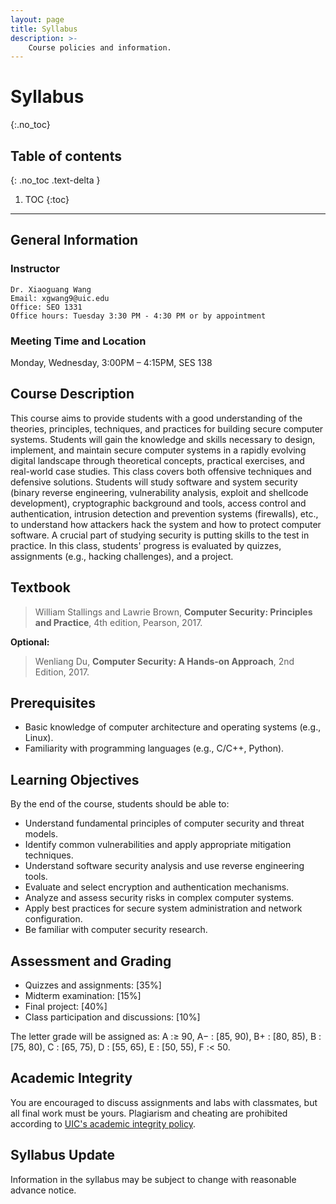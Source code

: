 ```yaml
---
layout: page
title: Syllabus
description: >-
    Course policies and information.
---
```


# Syllabus
{:.no_toc}

## Table of contents
{: .no_toc .text-delta }

1. TOC
{:toc}

---

## General Information

### Instructor
```
Dr. Xiaoguang Wang
Email: xgwang9@uic.edu
Office: SEO 1331
Office hours: Tuesday 3:30 PM - 4:30 PM or by appointment
```

### Meeting Time and Location
Monday, Wednesday, 3:00PM – 4:15PM, SES 138

## Course Description

This course aims to provide students with a good understanding of the theories, principles, techniques, and practices for building secure computer systems. Students will gain the knowledge and skills necessary to design, implement, and maintain secure computer systems in a rapidly evolving digital landscape through theoretical concepts, practical exercises, and real-world case studies. This class covers both offensive techniques and defensive solutions. Students will study software and system security (binary reverse engineering, vulnerability analysis, exploit and shellcode development), cryptographic background and tools, access control and authentication, intrusion detection and prevention systems (firewalls), etc., to understand how attackers hack the system and how to protect computer software. A crucial part of studying security is putting skills to the test in practice. In this class, students' progress is evaluated by quizzes, assignments (e.g., hacking challenges), and a project.

## Textbook

> William Stallings and Lawrie Brown, **Computer Security: Principles and Practice**, 4th edition, Pearson, 2017.

**Optional:**

> Wenliang Du, **Computer Security: A Hands-on Approach**, 2nd Edition, 2017.


## Prerequisites

- Basic knowledge of computer architecture and operating systems (e.g., Linux).
- Familiarity with programming languages (e.g., C/C++, Python).

## Learning Objectives
By the end of the course, students should be able to:

- Understand fundamental principles of computer security and threat models.
- Identify common vulnerabilities and apply appropriate mitigation techniques.
- Understand software security analysis and use reverse engineering tools.
- Evaluate and select encryption and authentication mechanisms.
- Analyze and assess security risks in complex computer systems.
- Apply best practices for secure system administration and network configuration.
- Be familiar with computer security research.

## Assessment and Grading

- Quizzes and assignments: [35%]
- Midterm examination: [15%]
- Final project: [40%]
- Class participation and discussions: [10%]

The letter grade will be assigned as: A :≥ 90, A− : [85, 90), B+ : [80, 85), B : [75, 80), C : [65, 75), D : [55, 65), E : [50, 55), F :< 50.

## Academic Integrity
You are encouraged to discuss assignments and labs with classmates, but all final work must be yours. Plagiarism and cheating are prohibited according to [UIC's academic integrity policy](https://dos.uic.edu/community-standards/academic-integrity/).

## Syllabus Update
Information in the syllabus may be subject to change with reasonable advance notice.

